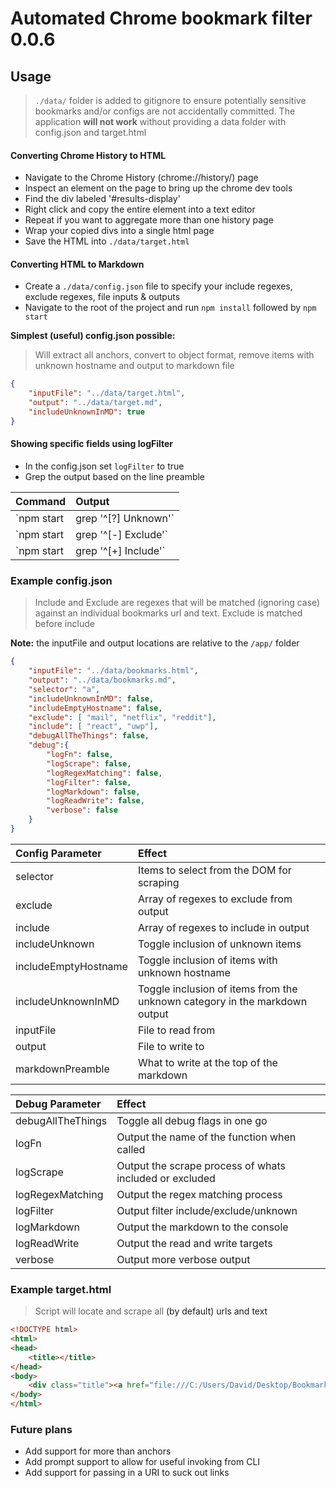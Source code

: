 # Automated Chrome bookmark filter 0.0.6

## Usage

> `./data/` folder is added to gitignore to ensure potentially sensitive bookmarks and/or configs are not accidentally committed. The application **will not work** without providing a data folder with config.json and target.html

#### Converting Chrome History to HTML

* Navigate to the Chrome History (chrome://history/) page
* Inspect an element on the page to bring up the chrome dev tools
* Find the div labeled '#results-display'
* Right click and copy the entire element into a text editor
* Repeat if you want to aggregate more than one history page
* Wrap your copied divs into a single html page
* Save the HTML into `./data/target.html`

#### Converting HTML to Markdown

* Create a `./data/config.json` file to specify your include regexes, exclude regexes, file inputs & outputs
* Navigate to the root of the project and run `npm install` followed by `npm start`

**Simplest (useful) config.json possible:**

> Will extract all anchors, convert to object format, remove items with unknown hostname and output to markdown file

```json
{
    "inputFile": "../data/target.html",
    "output": "../data/target.md",
    "includeUnknownInMD": true
}
```

#### Showing specific fields using **logFilter**

* In the config.json set `logFilter` to true
* Grep the output based on the line preamble

Command | Output
:--- | :---
`npm start | grep '^\[?\] Unknown'` | filter unknown `[?] Unknown`
`npm start | grep '^\[\-\] Exclude'` | filter exclude `[-] Exclude`
`npm start | grep '^\[+\] Include'` | filter include `[+] Include`

### Example config.json

> Include and Exclude are regexes that will be matched (ignoring case) against an individual bookmarks url and text. Exclude is matched before include

**Note:** the inputFile and output locations are relative to the `/app/` folder

```json
{
    "inputFile": "../data/bookmarks.html",
    "output": "../data/bookmarks.md",
    "selector": "a",
    "includeUnknownInMD": false,
    "includeEmptyHostname": false,
    "exclude": [ "mail", "netflix", "reddit"],
    "include": [ "react", "uwp"],
    "debugAllTheThings": false,
    "debug":{
        "logFn": false,
        "logScrape": false,
        "logRegexMatching": false,
        "logFilter": false,
        "logMarkdown": false,
        "logReadWrite": false,
        "verbose": false
    }
}
```

Config Parameter | Effect
:--- | :---
selector | Items to select from the DOM for scraping
exclude | Array of regexes to exclude from output
include | Array of regexes to include in output
includeUnknown | Toggle inclusion of unknown items
includeEmptyHostname | Toggle inclusion of items with unknown hostname
includeUnknownInMD | Toggle inclusion of items from the unknown category in the markdown output
inputFile | File to read from
output | File to write to
markdownPreamble | What to write at the top of the markdown

Debug Parameter | Effect
:--- | :---
debugAllTheThings | Toggle all debug flags in one go
logFn | Output the name of the function when called
logScrape | Output the scrape process of whats included or excluded
logRegexMatching | Output the regex matching process
logFilter | Output filter include/exclude/unknown
logMarkdown | Output the markdown to the console
logReadWrite | Output the read and write targets
verbose | Output more verbose output

### Example target.html

> Script will locate and scrape all <a> (by default) urls and text

```html
<!DOCTYPE html>
<html>
<head>
    <title></title>
</head>
<body>
    <div class="title"><a href="file:///C:/Users/David/Desktop/Bookmarks.html" id="id-0" target="_top" title="file:///C:/Users/David/Desktop/Bookmarks.html" focus-type="title" tabindex="0">file:///C:/Users/David/Desktop/Bookmarks.html</a></div>
</body>
</html>
```

### Future plans

* Add support for more than anchors
* Add prompt support to allow for useful invoking from CLI
* Add support for passing in a URI to suck out links